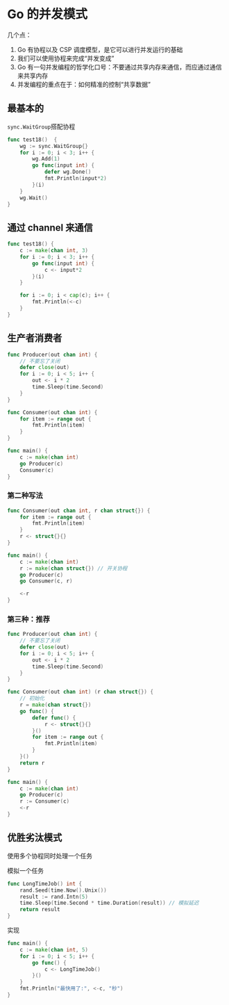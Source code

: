 # Go 的并发模式

几个点：

1. Go 有协程以及 CSP 调度模型，是它可以进行并发运行的基础
2. 我们可以使用协程来完成“并发变成”
3. Go 有一句并发编程的哲学化口号：不要通过共享内存来通信，而应通过通信来共享内存
4. 并发编程的重点在于：如何精准的控制“共享数据”

## 最基本的

`sync.WaitGroup`搭配协程

```go
func test18()  {
	wg := sync.WaitGroup{}
	for i := 0; i < 3; i++ {
		wg.Add(1)
		go func(input int) {
			defer wg.Done()
			fmt.Println(input*2)
		}(i)
	}
	wg.Wait()
}
```

## 通过 channel 来通信

```go
func test18() {
	c := make(chan int, 3)
	for i := 0; i < 3; i++ {
		go func(input int) {
			c <- input*2
		}(i)
	}

	for i := 0; i < cap(c); i++ {
		fmt.Println(<-c)
	}
}
```

## 生产者消费者

```go
func Producer(out chan int) {
	// 不要忘了关闭
	defer close(out)
	for i := 0; i < 5; i++ {
		out <- i * 2
		time.Sleep(time.Second)
	}
}

func Consumer(out chan int) {
	for item := range out {
		fmt.Println(item)
	}
}

func main() {
	c := make(chan int)
	go Producer(c)
	Consumer(c)
}
```

### 第二种写法

```go
func Consumer(out chan int, r chan struct{}) {
	for item := range out {
		fmt.Println(item)
	}
	r <- struct{}{}
}

func main() {
	c := make(chan int)
	r := make(chan struct{}) // 开关协程
	go Producer(c)
	go Consumer(c, r)

	<-r
}
```

### 第三种：推荐

```go
func Producer(out chan int) {
	// 不要忘了关闭
	defer close(out)
	for i := 0; i < 5; i++ {
		out <- i * 2
		time.Sleep(time.Second)
	}
}

func Consumer(out chan int) (r chan struct{}) {
	// 初始化
	r = make(chan struct{})
	go func() {
		defer func() {
			r <- struct{}{}
		}()
		for item := range out {
			fmt.Println(item)
		}
	}()
	return r
}

func main() {
	c := make(chan int)
	go Producer(c)
	r := Consumer(c)
	<-r
}
```

## 优胜劣汰模式

使用多个协程同时处理一个任务

模拟一个任务

```go
func LongTimeJob() int {
	rand.Seed(time.Now().Unix())
	result := rand.Intn(5)
	time.Sleep(time.Second * time.Duration(result)) // 模拟延迟
	return result
}
```

实现

```go
func main() {
	c := make(chan int, 5)
	for i := 0; i < 5; i++ {
		go func() {
			c <- LongTimeJob()
		}()
	}
	fmt.Println("最快用了:", <-c, "秒")
}
```
